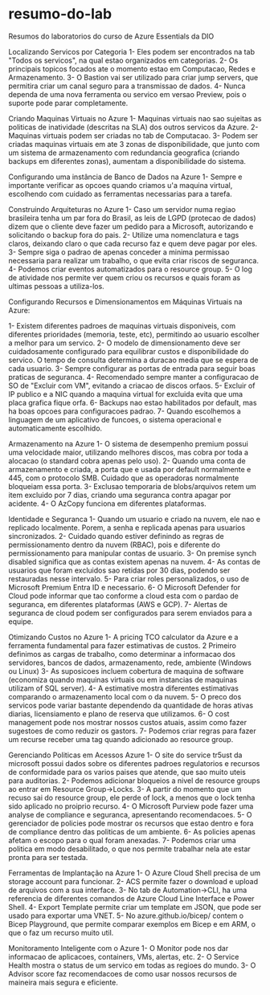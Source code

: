 # resumo-do-lab
Resumos do laboratorios do curso de Azure Essentials da DIO

Localizando Servicos por Categoria
1- Eles podem ser encontrados na tab "Todos os servicos", na qual estao organizados em categorias.
2- Os principais topicos focados ate o momento estao em Computacao, Redes e Armazenamento.
3- O Bastion vai ser utilizado para criar jump servers, que permitira criar um canal seguro para a transmissao de dados.
4- Nunca dependa de uma nova ferramenta ou servico em versao Preview, pois o suporte pode parar completamente.

Criando Maquinas Virtuais no Azure
1- Maquinas virtuais nao sao sujeitas as politicas de inatividade (descritas na SLA) dos outros servicos da Azure.
2- Maquinas virtuais podem ser criadas no tab de Computacao.
3- Podem ser criadas maquinas virtuais em ate 3 zonas de disponibilidade, que junto com um sistema de armazenamento com redundancia geografica (criando backups em diferentes zonas), aumentam a disponibilidade do sistema.

Configurando uma instância de Banco de Dados na Azure
1- Sempre e importante verificar as opcoes quando criamos u'a maquina virtual, escolhendo com cuidado as ferramentas necessarias para a tarefa.

Construindo Arquiteturas no Azure
1- Caso um servidor numa regiao brasileira tenha um par fora do Brasil, as leis de LGPD (protecao de dados) dizem que o cliente deve fazer um pedido para a Microsoft, autorizando e solicitando o backup fora do pais.
2- Utilize uma nomenclatura e tags claros, deixando claro o que cada recurso faz e quem deve pagar por eles.
3- Sempre siga o padrao de apenas conceder a minima permissao necessaria para realizar um trabalho, o que evita criar riscos de seguranca.
4- Podemos criar eventos automatizados para o resource group.
5- O log de atividade nos permite ver quem criou os recursos e quais foram as ultimas pessoas a utiliza-los.

Configurando Recursos e Dimensionamentos em Máquinas Virtuais na Azure:

1- Existem diferentes padroes de maquinas virtuais disponiveis, com diferentes prioridades (memoria, teste, etc), permitindo ao usuario escolher a melhor para um servico.
2- O modelo de dimensionamento deve ser cuidadosamente configurado para equilibrar custos e disponibilidade do servico. O tempo de consulta determina a duracao media que se espera de cada usuario.
3- Sempre configurar as portas de entrada para seguir boas praticas de seguranca.
4- Recomendado sempre manter a configuracao de SO de "Excluir com VM", evitando a criacao de discos orfaos.
5- Excluir of IP publico e a NIC quando a maquina virtual for excluida evita que uma placa grafica fique orfa.
6- Backups nao estao habilitados por default, mas ha boas opcoes para configuracoes padrao.
7- Quando escolhemos a linguagem de um aplicativo de funcoes, o sistema operacional e automaticamente escolhido.

Armazenamento na Azure
1- O sistema de desempenho premium possui uma velocidade maior, utilizando melhores discos, mas cobra por toda a alocacao (o standard cobra apenas pelo uso).
2- Quando uma conta de armazenamento e criada, a porta que e usada por default normalmente e 445, com o protocolo SMB. Cuidado que as operadoras normalmente bloqueiam essa porta.
3- Exclusao temporaria de blobs/arquivos retem um item excluido por 7 dias, criando uma seguranca contra apagar por acidente.
4- O AzCopy funciona em diferentes plataformas.

Identidade e Seguranca
1- Quando um usuario e criado na nuvem, ele nao e replicado localmente. Porem, a senha e replicada apenas para usuarios sincronizados.
2- Cuidado quando estiver definindo as regras de permissionamento dentro da nuvem (RBAC), pois e diferente do permissionamento para manipular contas de usuario.
3- On premise synch disabled significa que as contas existem apenas na nuvem.
4- As contas de usuarios que foram excluidos sao retidas por 30 dias, podendo ser restauradas nesse intervalo.
5- Para criar roles personalizados, o uso de Microsoft Premium Entra ID e necessario.
6- O Microsoft Defender for Cloud pode informar que tao conforme a cloud esta com o pardao de seguranca, em diferentes plataformas (AWS e GCP).
7- Alertas de seguranca de cloud podem ser configurados para serem enviados para a equipe.

Otimizando Custos no Azure
1- A pricing TCO calculator da Azure e a ferramenta fundamental para fazer estimativas de custos.
2 Primeiro definimos as cargas de trabalho, como determinar a informacao dos servidores, bancos de dados, armazenamento, rede, ambiente (Windows ou Linux)
3- As suposicoes incluem cobertura de maquina de software (economiza quando maquinas virtuais ou em instancias de maquinas utilizam of SQL server).
4- A estimative mostra diferentes estimativas comparando o armazenamento local com o da nuvem.
5- O preco dos servicos pode variar bastante dependendo da quantidade de horas ativas diarias, licensiamento e plano de reserva que utilizamos.
6- O cost management pode nos mostrar nossos custos atuais, assim como fazer sugestoes de como reduzir os gastors.
7- Podemos criar regras para fazer um recurse receber uma tag quando adicionado ao resource group.

Gerenciando Politicas em Acessos Azure
1- O site do service tr5ust da microsoft possui dados sobre os diferentes padroes regulatorios e recursos de conformidade para os varios paises que atende, que sao muito uteis para auditorias.
2- Podemos adicionar bloqueios a nivel de resource groups ao entrar em Resource Group->Locks. 
3- A partir do momento que um recuso sai do resource group, ele perde of lock, a menos que o lock tenha sido aplicado no proiprio recurso.
4- O Microsoft Purview pode fazer uma analyse de compliance e seguranca, apresentando recomendacoes.
5- O gerenciador de policies pode mostrar os recursos que estao dentro e fora de compliance dentro das politicas de um ambiente.
6- As policies apenas afetam o escopo para o qual foram anexadas.
7- Podemos criar uma politica em modo desabilitado, o que nos permite trabalhar nela ate estar pronta para ser testada.

Ferramentas de Implantação na Azure
1- O Azure Cloud Shell precisa de um storage account para funcionar.
2- ACS permite fazer o download e upload de arquivos com a sua interface.
3- No tab de Automation->CLI, ha uma referencia de diferentes comandos de Azure Cloud Line Interface e Power Shell.
4- Export Template permite criar um template em JSON, que pode ser usado para exportar uma VNET.
5- No azure.github.io/bicep/ contem o Bicep Playground, que permite comparar exemplos em Bicep e em ARM, o que o faz um recurso muito util.

Monitoramento Inteligente com o Azure
1- O Monitor pode nos dar informacao de aplicacoes, containers, VMs, alertas, etc.
2- O Service Health mostra o status de um servico em todas as regioes do mundo.
3- O Advisor score faz recomendacoes de como usar nossos recursos de maineira mais segura e eficiente.

